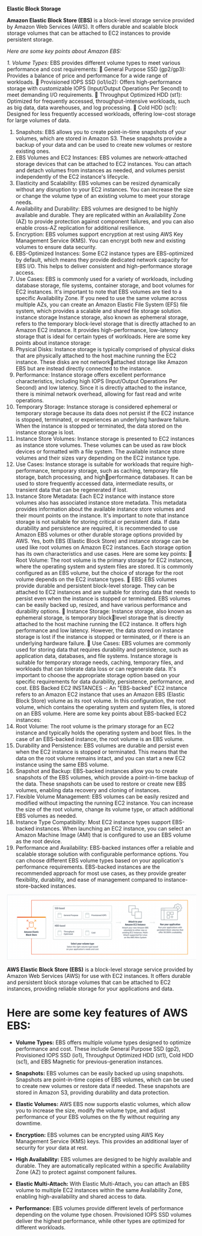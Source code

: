 **Elastic Block Storage**

**Amazon Elastic Block Store (EBS)** is a block-level storage service provided by Amazon Web Services 
(AWS). It offers durable and scalable block storage volumes that can be attached to EC2 instances to 
provide persistent storage.

*Here are some key points about Amazon EBS:*

*1. Volume Types:* EBS provides different volume types to meet various performance and cost 
requirements:
 General Purpose SSD (gp2/gp3): Provides a balance of price and performance for a wide 
range of workloads.
 Provisioned IOPS SSD (io1/io2): Offers high-performance storage with customizable IOPS 
(Input/Output Operations Per Second) to meet demanding I/O requirements.
 Throughput Optimized HDD (st1): Optimized for frequently accessed, throughput-intensive 
workloads, such as big data, data warehouses, and log processing.
 Cold HDD (sc1): Designed for less frequently accessed workloads, offering low-cost storage 
for large volumes of data.
1. Snapshots: EBS allows you to create point-in-time snapshots of your volumes, which are 
stored in Amazon S3. These snapshots provide a backup of your data and can be used to 
create new volumes or restore existing ones.
2. EBS Volumes and EC2 Instances: EBS volumes are network-attached storage devices that can 
be attached to EC2 instances. You can attach and detach volumes from instances as needed, 
and volumes persist independently of the EC2 instance's lifecycle.
3. Elasticity and Scalability: EBS volumes can be resized dynamically without any disruption to 
your EC2 instances. You can increase the size or change the volume type of an existing 
volume to meet your storage needs.
4. Availability and Durability: EBS volumes are designed to be highly available and durable. They 
are replicated within an Availability Zone (AZ) to provide protection against component 
failures, and you can also enable cross-AZ replication for additional resilience.
5. Encryption: EBS volumes support encryption at rest using AWS Key Management Service 
(KMS). You can encrypt both new and existing volumes to ensure data security.
6. EBS-Optimized Instances: Some EC2 instance types are EBS-optimized by default, which 
means they provide dedicated network capacity for EBS I/O. This helps to deliver consistent 
and high-performance storage access.
7. Use Cases: EBS is commonly used for a variety of workloads, including database storage, file 
systems, container storage, and boot volumes for EC2 instances.
It's important to note that EBS volumes are tied to a specific Availability Zone. If you need to use the 
same volume across multiple AZs, you can create an Amazon Elastic File System (EFS) file system, 
which provides a scalable and shared file storage solution.
instance storage
Instance storage, also known as ephemeral storage, refers to the temporary block-level storage that 
is directly attached to an Amazon EC2 instance. It provides high-performance, low-latency storage 
that is ideal for certain types of workloads. Here are some key points about instance storage:
1. Physical Disks: Instance storage is typically comprised of physical disks that are physically 
attached to the host machine running the EC2 instance. These disks are not networkattached storage like Amazon EBS but are instead directly connected to the instance.
2. Performance: Instance storage offers excellent performance characteristics, including high 
IOPS (Input/Output Operations Per Second) and low latency. Since it is directly attached to 
the instance, there is minimal network overhead, allowing for fast read and write operations.
3. Temporary Storage: Instance storage is considered ephemeral or temporary storage because 
its data does not persist if the EC2 instance is stopped, terminated, or experiences an 
underlying hardware failure. When the instance is stopped or terminated, the data stored on 
the instance storage is lost.
4. Instance Store Volumes: Instance storage is presented to EC2 instances as instance store 
volumes. These volumes can be used as raw block devices or formatted with a file system. 
The available instance store volumes and their sizes vary depending on the EC2 instance 
type.
5. Use Cases: Instance storage is suitable for workloads that require high-performance, 
temporary storage, such as caching, temporary file storage, batch processing, and highperformance databases. It can be used to store frequently accessed data, intermediate 
results, or transient data that can be regenerated if lost.
6. Instance Store Metadata: Each EC2 instance with instance store volumes also has associated 
instance store metadata. This metadata provides information about the available instance 
store volumes and their mount points on the instance.
It's important to note that instance storage is not suitable for storing critical or persistent data. If 
data durability and persistence are required, it is recommended to use Amazon EBS volumes or other 
durable storage options provided by AWS.
Yes, both EBS (Elastic Block Store) and instance storage can be used like root volumes on 
Amazon EC2 instances. Each storage option has its own characteristics and use cases. Here 
are some key points:
 Root Volume: The root volume is the primary storage for EC2 instances, where the operating 
system and system files are stored. It is commonly configured as an EBS volume, but the 
choice of storage for the root volume depends on the EC2 instance types.
 EBS: EBS volumes provide durable and persistent block-level storage. They can be attached to 
EC2 instances and are suitable for storing data that needs to persist even when the instance 
is stopped or terminated. EBS volumes can be easily backed up, resized, and have various 
performance and durability options.
 Instance Storage: Instance storage, also known as ephemeral storage, is temporary blocklevel storage that is directly attached to the host machine running the EC2 instance. It offers 
high performance and low latency. However, the data stored on instance storage is lost if the 
instance is stopped or terminated, or if there is an underlying hardware failure.
 Use Cases: EBS volumes are commonly used for storing data that requires durability and 
persistence, such as application data, databases, and file systems. Instance storage is suitable 
for temporary storage needs, caching, temporary files, and workloads that can tolerate data 
loss or can regenerate data.
It's important to choose the appropriate storage option based on your specific requirements for data 
durability, persistence, performance, and cost.
EBS Backed EC2 INSTANCES -:
An "EBS-backed" EC2 instance refers to an Amazon EC2 instance that uses an Amazon EBS (Elastic 
Block Store) volume as its root volume. In this configuration, the root volume, which contains the 
operating system and system files, is stored on an EBS volume.
Here are some key points about EBS-backed EC2 instances:
1. Root Volume: The root volume is the primary storage for an EC2 instance and typically holds 
the operating system and boot files. In the case of an EBS-backed instance, the root volume 
is an EBS volume.
2. Durability and Persistence: EBS volumes are durable and persist even when the EC2 instance 
is stopped or terminated. This means that the data on the root volume remains intact, and 
you can start a new EC2 instance using the same EBS volume.
3. Snapshot and Backup: EBS-backed instances allow you to create snapshots of the EBS 
volumes, which provide a point-in-time backup of the data. These snapshots can be used to 
restore or create new EBS volumes, enabling data recovery and cloning of instances.
4. Flexible Volume Management: EBS volumes can be easily resized and modified without 
impacting the running EC2 instance. You can increase the size of the root volume, change its 
volume type, or attach additional EBS volumes as needed.
5. Instance Type Compatibility: Most EC2 instance types support EBS-backed instances. When 
launching an EC2 instance, you can select an Amazon Machine Image (AMI) that is 
configured to use an EBS volume as the root device.
6. Performance and Availability: EBS-backed instances offer a reliable and scalable storage 
solution with configurable performance options. You can choose different EBS volume types 
based on your application's performance requirements.
EBS-backed instances are the recommended approach for most use cases, as they provide greater 
flexibility, durability, and ease of management compared to instance-store-backed instances.










































<img src="https://github.com/Gitscooby/Images/blob/main/EBS%20image%201.png">

**AWS Elastic Block Store (EBS)** is a block-level storage service provided by Amazon Web Services (AWS) for use with EC2 instances. It offers durable and persistent block storage volumes that can be attached to EC2 instances, providing reliable storage for your applications and data.

# Here are some key features of AWS EBS:

+ **Volume Types:** EBS offers multiple volume types designed to optimize performance and cost. These include General Purpose SSD (gp2), Provisioned IOPS SSD (io1), Throughput Optimized HDD (st1), Cold HDD (sc1), and EBS Magnetic for previous-generation instances.

+ **Snapshots:** EBS volumes can be easily backed up using snapshots. Snapshots are point-in-time copies of EBS volumes, which can be used to create new volumes or restore data if needed. These snapshots are stored in Amazon S3, providing durability and data protection.

+ **Elastic Volumes:** AWS EBS now supports elastic volumes, which allow you to increase the size, modify the volume type, and adjust performance of your EBS volumes on the fly without requiring any downtime.

+ **Encryption:** EBS volumes can be encrypted using AWS Key Management Service (KMS) keys. This provides an additional layer of security for your data at rest.

+ **High Availability:** EBS volumes are designed to be highly available and durable. They are automatically replicated within a specific Availability Zone (AZ) to protect against component failures.

+ **Elastic Multi-Attach:** With Elastic Multi-Attach, you can attach an EBS volume to multiple EC2 instances within the same Availability Zone, enabling high-availability and shared access to data.

+ **Performance:** EBS volumes provide different levels of performance depending on the volume type chosen. Provisioned IOPS SSD volumes deliver the highest performance, while other types are optimized for different workloads.
